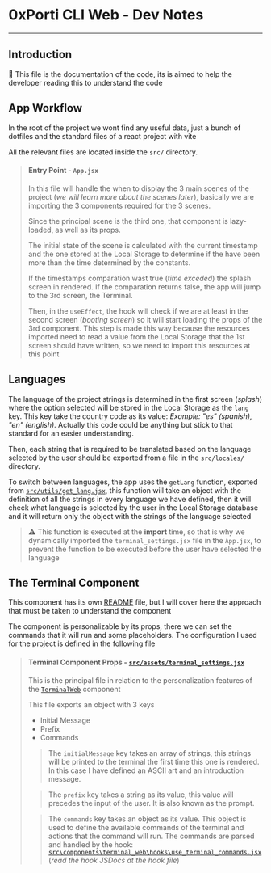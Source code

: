 
# 0xPorti CLI Web - Dev Notes

-------------------------------------------------

## Introduction

🤔 This file is the documentation of the code, its is aimed to help the developer reading this to understand the code


## App Workflow

In the root of the project we wont find any useful data, just a bunch of dotfiles and the standard files of a react project with vite

All the relevant files are located inside the `src/` directory.

> #### Entry Point - `App.jsx`
> In this file will handle the when to display the 3 main scenes of the project (*we will learn more about the scenes later*), basically we are importing the 3 components required for the 3 scenes.
>
> Since the principal scene is the third one, that component is lazy-loaded, as well as its props.
>
> The initial state of the scene is calculated with the current timestamp and the one stored at the Local Storage to determine if the have been more than the time determined by the constants.
>
> If the timestamps comparation wast true (*time exceded*) the splash screen in rendered. If the comparation returns false, the app will jump to the 3rd screen, the Terminal.
>
> Then, in the `useEffect`, the hook will check if we are at least in the second screen (*booting screen*) so it will start loading the props of the 3rd component. This step is made this way because the resources imported need to read a value from the Local Storage that the 1st screen should have written, so we need to import this resources at this point


## Languages

The language of the project strings is determined in the first screen (*splash*) where the option selected will be stored in the Local Storage as the `lang` key. This key take the country code as its value: *Example: "es" (spanish), "en" (english)*. Actually this code could be anything but stick to that standard for an easier understanding.

Then, each string that is required to be translated based on the language selected by the user should be exported from a file in the `src/locales/` directory.

To switch between languages, the app uses the `getLang` function, exported from [`src/utils/get_lang.jsx`](https://github.com/PortiESP/porti-web-cmd/blob/master/src/utils/get_lang.jsx), this function will take an object with the definition of all the strings in every language we have defined, then it will check what language is selected by the user in the Local Storage database and it will return only the object with the strings of the language selected
> ⚠ This function is executed at the **import** time, so that is why we dynamically imported the `terminal_settings.jsx` file in the `App.jsx`, to prevent the function to be executed before the user have selected the language

## The Terminal Component

This component has its own [README](https://github.com/PortiESP/terminal_web/blob/master/README.md) file, but I will cover here the approach that must be taken to understand the component

The component is personalizable by its props, there we can set the commands that it will run and some placeholders. The configuration I used for the project is defined in the following file

> #### Terminal Component Props - [`src/assets/terminal_settings.jsx`](https://github.com/PortiESP/porti-web-cmd/blob/master/src/assets/terminal_settings.jsx)
> This is the principal file in relation to the personalization features of the [`TerminalWeb`](https://github.com/PortiESP/terminal_web) component
>
> This file exports an object with 3 keys
> - Initial Message
> - Prefix
> - Commands
>
> > The `initialMessage` key takes an array of strings, this strings will be printed to the terminal the first time this one is rendered. In this case I have defined an ASCII art and an introduction message.
> 
> > The `prefix` key takes a string as its value, this value will precedes the input of the user. It is also known as the prompt. 
>
> > The `commands` key takes an object as its value. This object is used to define the available commands of the terminal and actions that the command will run. The commands are parsed and handled by the hook: [`src\components\terminal_web\hooks\use_terminal_commands.jsx`](https://github.com/PortiESP/terminal_web/blob/master/hooks/use_terminal_commands.jsx) (*read the hook JSDocs at the hook file*)